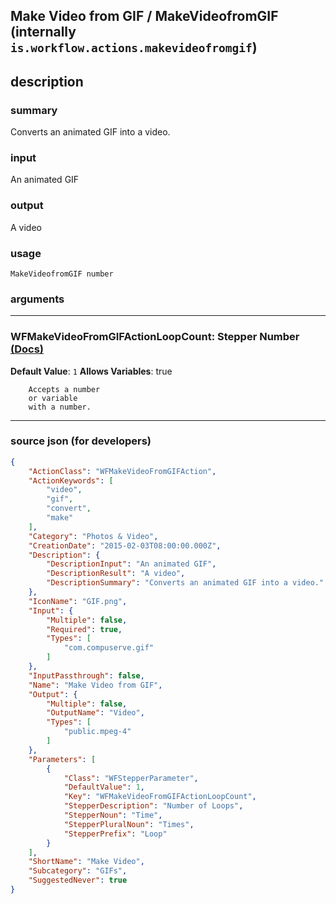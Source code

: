 
## Make Video from GIF / MakeVideofromGIF (internally `is.workflow.actions.makevideofromgif`)


## description

### summary

Converts an animated GIF into a video.


### input

An animated GIF


### output

A video

### usage
```
MakeVideofromGIF number
```

### arguments

---

### WFMakeVideoFromGIFActionLoopCount: Stepper Number [(Docs)](https://pfgithub.github.io/shortcutslang/gettingstarted#stepper-number-fields)
**Default Value**: `1`
**Allows Variables**: true



		Accepts a number 
		or variable
		with a number.

---

### source json (for developers)

```json
{
	"ActionClass": "WFMakeVideoFromGIFAction",
	"ActionKeywords": [
		"video",
		"gif",
		"convert",
		"make"
	],
	"Category": "Photos & Video",
	"CreationDate": "2015-02-03T08:00:00.000Z",
	"Description": {
		"DescriptionInput": "An animated GIF",
		"DescriptionResult": "A video",
		"DescriptionSummary": "Converts an animated GIF into a video."
	},
	"IconName": "GIF.png",
	"Input": {
		"Multiple": false,
		"Required": true,
		"Types": [
			"com.compuserve.gif"
		]
	},
	"InputPassthrough": false,
	"Name": "Make Video from GIF",
	"Output": {
		"Multiple": false,
		"OutputName": "Video",
		"Types": [
			"public.mpeg-4"
		]
	},
	"Parameters": [
		{
			"Class": "WFStepperParameter",
			"DefaultValue": 1,
			"Key": "WFMakeVideoFromGIFActionLoopCount",
			"StepperDescription": "Number of Loops",
			"StepperNoun": "Time",
			"StepperPluralNoun": "Times",
			"StepperPrefix": "Loop"
		}
	],
	"ShortName": "Make Video",
	"Subcategory": "GIFs",
	"SuggestedNever": true
}
```
